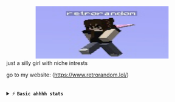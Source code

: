 <div style="text-align:center"><a href="index.html"><img src="retrorandom.png" title="retrorandom" alt="retrorandom" height="138" width="350"></a></div>
just a silly girl with niche intrests 

go to my website: (https://www.retrorandom.lol/)

<br/>
<details>
  <summary>⚡ <b><code>Basic ahhhh stats</code></b></summary>
  
  <p align="center">
    <a href="#"><img src="https://github-readme-stats.vercel.app/api?username=retrorandom&theme=github_dark&show_icons=true&hide_border=true&hide_title=true&line_height=32" alt="retrorandom"></a>
    <a href="#"><img src="https://github-readme-stats.vercel.app/api/top-langs/?username=retrorandom&layout=compact&theme=github_dark&hide_border=true&langs_count=18&hide_title=true" alt="retrorandom"></a>
    <br/>
    <a href="#"><img src="https://komarev.com/ghpvc/?username=retrorandom&style=for-the-badge"></a>
  </p>
</details>
